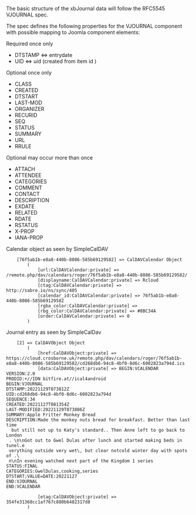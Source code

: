 The basic structure of the xbJournal data will follow the RFC5545 VJOURNAL spec.

The spec defines the following properties for the VJOURNAL component with possible mapping to Joomla component elements:

Required once only

- DTSTAMP               <=>             entrydate
- UID 	                     <=>             uid (created from item id )

Optional once only

- CLASS
- CREATED
- DTSTART
- LAST-MOD
- ORGANIZER
- RECURID
- SEQ
- STATUS
- SUMMARY
- URL
- RRULE

Optional may occur more than once

- ATTACH
- ATTENDEE
- CATEGORIES
- COMMENT
- CONTACT
- DESCRIPTION
- EXDATE
- RELATED
- RDATE
- RSTATUS
- X-PROP
- IANA-PROP



Calendar object as seen by SimpleCalDAV

```
    [76f5ab1b-e8a8-440b-8086-585b69129582] => CalDAVCalendar Object
        (
            [url:CalDAVCalendar:private] => /remote.php/dav/calendars/roger/76f5ab1b-e8a8-440b-8086-585b69129582/
            [displayname:CalDAVCalendar:private] => Rcloud
            [ctag:CalDAVCalendar:private] => http://sabre.io/ns/sync/405
            [calendar_id:CalDAVCalendar:private] => 76f5ab1b-e8a8-440b-8086-585b69129582
            [rgba_color:CalDAVCalendar:private] => 
            [rbg_color:CalDAVCalendar:private] => #8BC34A
            [order:CalDAVCalendar:private] => 0
        )
```



Journal entry as seen by SimpleCalDav

```
    [2] => CalDAVObject Object
        (
            [href:CalDAVObject:private] => https://cloud.crosborne.uk/remote.php/dav/calendars/roger/76f5ab1b-e8a8-440b-8086-585b69129582/cd268db6-94c8-4bf0-8d6c-6002823a794d.ics
            [data:CalDAVObject:private] => BEGIN:VCALENDAR
VERSION:2.0
PRODID:+//IDN bitfire.at//ical4android
BEGIN:VJOURNAL
DTSTAMP:20221129T073812Z
UID:cd268db6-94c8-4bf0-8d6c-6002823a794d
SEQUENCE:34
CREATED:20221127T081354Z
LAST-MODIFIED:20221129T073806Z
SUMMARY:Apple Fritter Monkey Bread
DESCRIPTION:Made the monkey nuts bread for breakfast. Better than last time
  but still not up to Katy's standard.. Then Anne left to go back to London
 . \n\nGot out to Gwel Dulas after lunch and started making beds in tunel.e
 verything outside very wet\, but clear notcold winter day with spots of .\
 n\nIn evening watched next part of the Kingdom 1 series
STATUS:FINAL
CATEGORIES:GwelDulas,cooking,series
DTSTART;VALUE=DATE:20221127
END:VJOURNAL
END:VCALENDAR

            [etag:CalDAVObject:private] => 354fe31368cc1af767c880b6482317d8
        )
```

